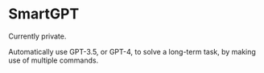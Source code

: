 # SmartGPT

Currently private.

Automatically use GPT-3.5, or GPT-4, to solve a long-term task, by making use of multiple commands.